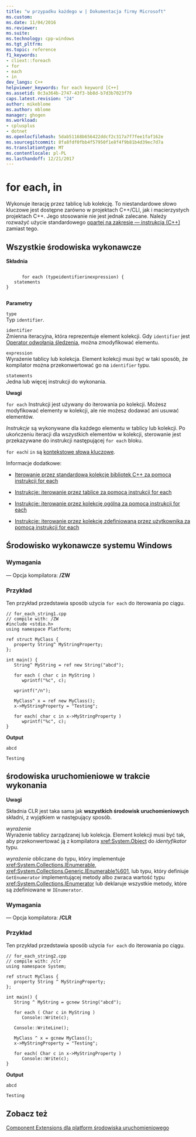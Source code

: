 ```yaml
---
title: "w przypadku każdego w | Dokumentacja firmy Microsoft"
ms.custom: 
ms.date: 11/04/2016
ms.reviewer: 
ms.suite: 
ms.technology: cpp-windows
ms.tgt_pltfrm: 
ms.topic: reference
f1_keywords:
- cliext::foreach
- for
- each
- in
dev_langs: C++
helpviewer_keywords: for each keyword [C++]
ms.assetid: 0c3a364b-2747-43f3-bb8d-b7d3b7023f79
caps.latest.revision: "24"
author: mikeblome
ms.author: mblome
manager: ghogen
ms.workload:
- cplusplus
- dotnet
ms.openlocfilehash: 5dab51168b656422ddcf2c317a7f7fee1faf162e
ms.sourcegitcommit: 8fa8fdf0fbb4f57950f1e8f4f9b81b4d39ec7d7a
ms.translationtype: MT
ms.contentlocale: pl-PL
ms.lasthandoff: 12/21/2017
---
```

# <a name="for-each-in"></a>for each, in
Wykonuje iterację przez tablicę lub kolekcję. To niestandardowe słowo kluczowe jest dostępne zarówno w projektach C++/CLI, jak i macierzystych projektach C++. Jego stosowanie nie jest jednak zalecane. Należy rozważyć użycie standardowego [opartej na zakresie — instrukcja (C++)](../cpp/range-based-for-statement-cpp.md) zamiast tego.  
  
## <a name="all-runtimes"></a>Wszystkie środowiska wykonawcze  
 **Składnia**  
  
```  
  
      for each (typeidentifierinexpression) {  
   statements  
}  
  
```  
  
 **Parametry**  
  
 `type`  
 Typ `identifier`.  
  
 `identifier`  
 Zmienna iteracyjna, która reprezentuje element kolekcji.  Gdy `identifier` jest [Operator odwołania śledzenia](../windows/tracking-reference-operator-cpp-component-extensions.md), można zmodyfikować elementu.  
  
 `expression`  
 Wyrażenie tablicy lub kolekcja. Element kolekcji musi być w taki sposób, że kompilator można przekonwertować go na `identifier` typu.  
  
 `statements`  
 Jedna lub więcej instrukcji do wykonania.  
  
 **Uwagi**  
  
 `for each` Instrukcji jest używany do iterowania po kolekcji. Możesz modyfikować elementy w kolekcji, ale nie możesz dodawać ani usuwać elementów.  
  
 *Instrukcje* są wykonywane dla każdego elementu w tablicy lub kolekcji. Po ukończeniu iteracji dla wszystkich elementów w kolekcji, sterowanie jest przekazywane do instrukcji następującej `for each` bloku.  
  
 `for each`i `in` są [kontekstowe słowa kluczowe](../windows/context-sensitive-keywords-cpp-component-extensions.md).  
  
 Informacje dodatkowe:  
  
-   [Iterowanie przez standardową kolekcję bibliotek C++ za pomocą instrukcji for each](../dotnet/iterating-over-stl-collection-by-using-for-each.md)  
  
-   [Instrukcje: iterowanie przez tablice za pomocą instrukcji for each](../dotnet/how-to-iterate-over-arrays-with-for-each.md)  
  
-   [Instrukcje: iterowanie przez kolekcję ogólną za pomocą instrukcji for each](../dotnet/how-to-iterate-over-a-generic-collection-with-for-each.md)  
  
-   [Instrukcje: iterowanie przez kolekcję zdefiniowaną przez użytkownika za pomocą instrukcji for each](../dotnet/how-to-iterate-over-a-user-defined-collection-with-for-each.md)  
  
## <a name="windows-runtime"></a>Środowisko wykonawcze systemu Windows  
  
### <a name="requirements"></a>Wymagania  
 — Opcja kompilatora: **/ZW**  
  
### <a name="example"></a>Przykład  
 Ten przykład przedstawia sposób użycia `for each` do iterowania po ciągu.  
  
```  
// for_each_string1.cpp  
// compile with: /ZW  
#include <stdio.h>  
using namespace Platform;  
  
ref struct MyClass {  
   property String^ MyStringProperty;  
};  
  
int main() {  
   String^ MyString = ref new String("abcd");  
  
   for each ( char c in MyString )  
      wprintf("%c", c);  
  
   wprintf("/n");  
  
   MyClass^ x = ref new MyClass();  
   x->MyStringProperty = "Testing";  
  
   for each( char c in x->MyStringProperty )  
      wprintf("%c", c);  
}  
```  
  
 **Output**  
  
```Output  
abcd  
  
Testing  
```  
  
## <a name="common-language-runtime"></a>środowiska uruchomieniowe w trakcie wykonania 
 **Uwagi**  
  
 Składnia CLR jest taka sama jak **wszystkich środowisk uruchomieniowych** składni, z wyjątkiem w następujący sposób.  
  
 *wyrażenie*  
 Wyrażenie tablicy zarządzanej lub kolekcja. Element kolekcji musi być tak, aby przekonwertować ją z kompilatora <xref:System.Object> do *identyfikator* typu.  
  
 *wyrażenie* obliczane do typu, który implementuje <xref:System.Collections.IEnumerable>, <xref:System.Collections.Generic.IEnumerable%601>, lub typu, który definiuje `GetEnumerator` implementującej metody albo zwraca wartość typu <xref:System.Collections.IEnumerator> lub deklaruje wszystkie metody, które są zdefiniowane w `IEnumerator`.  
  
### <a name="requirements"></a>Wymagania  
 — Opcja kompilatora:   **/CLR**  
  
### <a name="example"></a>Przykład  
 Ten przykład przedstawia sposób użycia `for each` do iterowania po ciągu.  
  
```  
// for_each_string2.cpp  
// compile with: /clr  
using namespace System;  
  
ref struct MyClass {  
   property String ^ MyStringProperty;  
};  
  
int main() {  
   String ^ MyString = gcnew String("abcd");  
  
   for each ( Char c in MyString )  
      Console::Write(c);  
  
   Console::WriteLine();  
  
   MyClass ^ x = gcnew MyClass();  
   x->MyStringProperty = "Testing";  
  
   for each( Char c in x->MyStringProperty )  
      Console::Write(c);  
}  
```  
  
 **Output**  
  
```Output  
abcd  
  
Testing   
```  
  
## <a name="see-also"></a>Zobacz też  
 [Component Extensions dla platform środowiska uruchomieniowego](../windows/component-extensions-for-runtime-platforms.md)